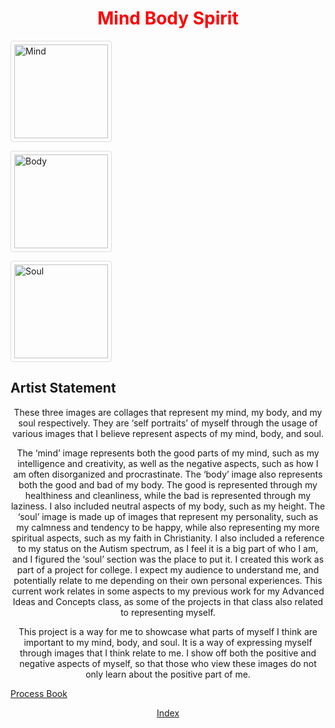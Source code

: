 <DOCTYPE html>
<html lang="en">
<head>
  <title>Mind Body Spirit</title>
<style>
  h1 {color:red;}
  h1 {text-align: center;}
  p {text-align: center;}
  div {text-align: center;}
</style>
</head>
<body>
<h1>Mind Body Spirit</h1>
<style>
img {
  border: 1px solid #ddd; /* Gray border */
  border-radius: 4px;  /* Rounded border */
  padding: 5px; /* Some padding */
  width: 150px; /* Set a small width */
}

/* Add a hover effect (blue shadow) */
img:hover {
  box-shadow: 0 0 2px 1px rgba(0, 140, 186, 0.5);
}
</style>
<body>

<a target="_blank" href="https://drive.google.com/file/d/1hhuKmugbsNHRpw0ERg7Otg5WMw6facCQ/preview">
  <img src="https://drive.google.com/file/d/1hhuKmugbsNHRpw0ERg7Otg5WMw6facCQ/preview" alt="Mind">
</a>

</body>
<style>
img {
  border: 1px solid #ddd; /* Gray border */
  border-radius: 4px;  /* Rounded border */
  padding: 5px; /* Some padding */
  width: 150px; /* Set a small width */
}

/* Add a hover effect (blue shadow) */
img:hover {
  box-shadow: 0 0 2px 1px rgba(0, 140, 186, 0.5);
}
</style>
<body>

<a target="_blank" href="https://drive.google.com/file/d/12Km7-trKWVEWX-rmZvIoLTnm7acK-CJp/preview">
  <img src="https://drive.google.com/file/d/12Km7-trKWVEWX-rmZvIoLTnm7acK-CJp/preview" alt="Body">
</a>

</body>
<style>
img {
  border: 1px solid #ddd; /* Gray border */
  border-radius: 4px;  /* Rounded border */
  padding: 5px; /* Some padding */
  width: 150px; /* Set a small width */
}

/* Add a hover effect (blue shadow) */
img:hover {
  box-shadow: 0 0 2px 1px rgba(0, 140, 186, 0.5);
}
</style>
<body>

<a target="_blank" href="https://drive.google.com/file/d/1C1dfL9yqfZ4M3aXDa1jkLwAZogOgnmU_/preview">
  <img src="https://drive.google.com/file/d/1C1dfL9yqfZ4M3aXDa1jkLwAZogOgnmU_/preview" alt="Soul">
</a>

</body>

<h2>Artist Statement</h2>

<p>These three images are collages that represent my mind, my body, and my soul respectively. They are
‘self portraits’ of myself through the usage of various images that I believe represent aspects of my mind,
body, and soul.</p>
<p>The ‘mind’ image represents both the good parts of my mind, such as my intelligence and creativity, as
well as the negative aspects, such as how I am often disorganized and procrastinate. The ‘body’ image
also represents both the good and bad of my body. The good is represented through my healthiness and
cleanliness, while the bad is represented through my laziness. I also included neutral aspects of my body,
such as my height. The ‘soul’ image is made up of images that represent my personality, such as my
calmness and tendency to be happy, while also representing my more spiritual aspects, such as my faith
in Christianity. I also included a reference to my status on the Autism spectrum, as I feel it is a big part of
who I am, and I figured the ‘soul’ section was the place to put it. I created this work as part of a project for
college. I expect my audience to understand me, and potentially relate to me depending on their own
personal experiences. This current work relates in some aspects to my previous work for my Advanced
Ideas and Concepts class, as some of the projects in that class also related to representing myself.</p>
<p>This project is a way for me to showcase what parts of myself I think are important to my mind, body, and
soul. It is a way of expressing myself through images that I think relate to me. I show off both the positive
and negative aspects of myself, so that those who view these images do not only learn about the positive
part of me.</p>
<a href="https://drive.google.com/file/d/1neVbPBMBj9NrBDxcGHEQSmMid6aqC_tm/view">Process Book</a>

<a href="https://gavin-casey.github.io/index.html/">Index</a>

